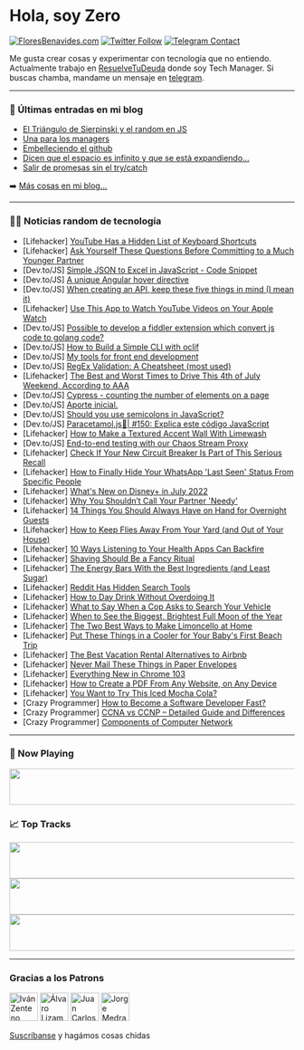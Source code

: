 # Hola, soy Zero

[![FloresBenavides.com](https://img.shields.io/website?down_message=oops&label=MiBlog&style=for-the-badge&up_message=online&url=https%3A%2F%2Ffloresbenavides.com)](https://floresbenavides.com) [![Twitter Follow](https://img.shields.io/twitter/follow/ZeroDragon?color=%231DA1F2&label=Follow&logo=twitter&logoColor=ffffff&style=for-the-badge)](https://twitter.com/zerodragon) [![Telegram Contact](https://img.shields.io/badge/escr%C3%ADbeme-ZeroDragon-%2326A5E4?style=for-the-badge&logo=telegram)](https://t.me/zerodragon)

Me gusta crear cosas y experimentar con tecnología que no entiendo.
Actualmente trabajo en [ResuelveTuDeuda](http://github.com/resuelve) donde soy Tech Manager.
Si buscas chamba, mandame un mensaje en [telegram](https://t.me/zerodragon).

---

### 📕 Últimas entradas en mi blog
<!-- BLOG-POST-LIST:START -->
- [El Triángulo de Sierpinski y el random en JS](https://floresbenavides.com/el-triangulo-de-sierpinski-y-el-random-en-js/)
- [Una para los managers](https://floresbenavides.com/una-para-los-managers/)
- [Embelleciendo el github](https://floresbenavides.com/embelleciendo-el-github/)
- [Dicen que el espacio es infinito y que se está expandiendo…](https://floresbenavides.com/dicen-que-el-espacio-es-infinito-y-que-se-esta-expandiendo/)
- [Salir de promesas sin el try/catch](https://floresbenavides.com/salir-de-promesas-sin-el-try-catch/)
<!-- BLOG-POST-LIST:END -->

➡️ [Más cosas en mi blog...](https://floresbenavides.com)

---

### 👨‍💻 Noticias random de tecnología
<!-- TECH-POSTS:START -->
- [Lifehacker] [YouTube Has a Hidden List of Keyboard Shortcuts](https://lifehacker.com/youtube-has-a-hidden-list-of-keyboard-shortcuts-1849093707)
- [Lifehacker] [Ask Yourself These Questions Before Committing to a Much Younger Partner](https://lifehacker.com/ask-yourself-these-questions-before-committing-to-a-muc-1849068844)
- [Dev.to/JS] [Simple JSON to Excel in JavaScript - Code Snippet](https://dev.to/costamatheus97/simple-json-to-excel-in-javascript-43p2)
- [Dev.to/JS] [A unique Angular hover directive](https://dev.to/anirbmuk/a-unique-angular-hover-directive-dk4)
- [Dev.to/JS] [When creating an API, keep these five things in mind &lpar;I mean it&rpar;](https://dev.to/sojinsamuel/when-creating-an-api-keep-these-five-things-in-mind-i-mean-it-4h2f)
- [Lifehacker] [Use This App to Watch YouTube Videos on Your Apple Watch](https://lifehacker.com/use-this-app-to-watch-youtube-videos-on-your-apple-watc-1849092759)
- [Dev.to/JS] [Possible to develop a fiddler extension which convert js code to golang code?](https://dev.to/zerobuilder/possible-to-develop-a-fiddler-extension-which-convert-js-code-to-golang-code-577h)
- [Dev.to/JS] [How to Build a Simple CLI with oclif](https://dev.to/alvinslee/how-to-build-a-simple-cli-with-oclif-2hjk)
- [Dev.to/JS] [My tools for front end development](https://dev.to/gaurbprajapati/my-tools-for-front-end-development-4mma)
- [Dev.to/JS] [RegEx Validation: A Cheatsheet &lpar;most used&rpar;](https://dev.to/webdeasy/regex-validation-a-cheatsheet-most-used-3mnh)
- [Lifehacker] [The Best and Worst Times to Drive This 4th of July Weekend, According to AAA](https://lifehacker.com/the-best-and-worst-times-to-drive-this-4th-of-july-week-1849092740)
- [Dev.to/JS] [Cypress - counting the number of elements on a page](https://dev.to/zainzzkk/cypress-counting-the-number-of-elements-on-a-page-aka)
- [Dev.to/JS] [Aporte inicial.](https://dev.to/fernandog494/aporte-inicial-1cii)
- [Dev.to/JS] [Should you use semicolons in JavaScript?](https://dev.to/nicozerpa/should-you-use-semicolons-in-javascript-4io8)
- [Dev.to/JS] [Paracetamol.js💊| #150: Explica este código JavaScript](https://dev.to/duxtech/paracetamoljs-150-explica-este-codigo-javascript-18a1)
- [Lifehacker] [How to Make a Textured Accent Wall With Limewash](https://lifehacker.com/how-to-make-a-textured-accent-wall-with-limewash-1849091886)
- [Dev.to/JS] [End-to-end testing with our Chaos Stream Proxy](https://dev.to/video/end-to-end-testing-with-our-chaos-stream-proxy-45cc)
- [Lifehacker] [Check If Your New Circuit Breaker Is Part of This Serious Recall](https://lifehacker.com/check-if-your-new-circuit-breaker-is-part-of-this-serio-1849092339)
- [Lifehacker] [How to Finally Hide Your WhatsApp &#39;Last Seen&#39; Status From Specific People](https://lifehacker.com/how-to-finally-hide-your-whatsapp-last-seen-status-from-1849092145)
- [Lifehacker] [What&#39;s New on Disney+ in July 2022](https://lifehacker.com/whats-new-on-disney-in-july-2022-1849092538)
- [Lifehacker] [Why You Shouldn’t Call Your Partner &#39;Needy&#39;](https://lifehacker.com/why-you-shouldn-t-call-your-partner-needy-1849076984)
- [Lifehacker] [14 Things You Should Always Have on Hand for Overnight Guests](https://lifehacker.com/14-things-you-should-always-have-on-hand-for-overnight-1849090450)
- [Lifehacker] [How to Keep Flies Away From Your Yard &lpar;and Out of Your House&rpar;](https://lifehacker.com/how-to-keep-flies-away-from-your-yard-and-out-of-your-1849091606)
- [Lifehacker] [10 Ways Listening to Your Health Apps Can Backfire](https://lifehacker.com/10-ways-listening-to-your-health-apps-can-backfire-1849090828)
- [Lifehacker] [Shaving Should Be a Fancy Ritual](https://lifehacker.com/shaving-should-be-a-fancy-ritual-1849090730)
- [Lifehacker] [The Energy Bars With the Best Ingredients &lpar;and Least Sugar&rpar;](https://lifehacker.com/the-energy-bars-with-the-best-ingredients-and-least-su-1849088219)
- [Lifehacker] [Reddit Has Hidden Search Tools](https://lifehacker.com/reddit-has-hidden-search-tools-1849089864)
- [Lifehacker] [How to Day Drink Without Overdoing It](https://lifehacker.com/how-to-day-drink-without-overdoing-it-1849090132)
- [Lifehacker] [What to Say When a Cop Asks to Search Your Vehicle](https://lifehacker.com/what-to-say-when-a-cop-asks-to-search-your-vehicle-1849090424)
- [Lifehacker] [When to See the Biggest, Brightest Full Moon of the Year](https://lifehacker.com/when-to-see-the-biggest-brightest-full-moon-of-the-yea-1849089660)
- [Lifehacker] [The Two Best Ways to Make Limoncello at Home](https://lifehacker.com/the-two-best-ways-to-make-limoncello-at-home-1849089119)
- [Lifehacker] [Put These Things in a Cooler for Your Baby&#39;s First Beach Trip](https://lifehacker.com/put-these-things-in-a-cooler-for-your-babys-first-beach-1849089429)
- [Lifehacker] [The Best Vacation Rental Alternatives to Airbnb](https://lifehacker.com/the-best-vacation-rental-alternatives-to-airbnb-1849088885)
- [Lifehacker] [Never Mail These Things in Paper Envelopes](https://lifehacker.com/never-mail-these-things-in-paper-envelopes-1849089269)
- [Lifehacker] [Everything New in Chrome 103](https://lifehacker.com/everything-new-in-chrome-103-1849088598)
- [Lifehacker] [How to Create a PDF From Any Website, on Any Device](https://lifehacker.com/how-to-create-a-pdf-from-any-website-on-any-device-1849087231)
- [Lifehacker] [You Want to Try This Iced Mocha Cola?](https://lifehacker.com/you-want-to-try-this-iced-mocha-cola-1849081053)
- [Crazy Programmer] [How to Become a Software Developer Fast?](https://www.thecrazyprogrammer.com/2022/06/how-to-become-a-software-developer-fast.html)
- [Crazy Programmer] [CCNA vs CCNP – Detailed Guide and Differences](https://www.thecrazyprogrammer.com/2022/06/ccna-vs-ccnp.html)
- [Crazy Programmer] [Components of Computer Network](https://www.thecrazyprogrammer.com/2022/06/components-of-computer-network.html)<!-- TECH-POSTS:END -->

---

### 🎵 Now Playing
<a href="https://spotify-now-playing-dun.vercel.app/now-playing?open"><img src="https://spotify-now-playing-dun.vercel.app/now-playing" width="540" height="64"></a>

### 📈 Top Tracks
<a href="https://spotify-now-playing-dun.vercel.app/top-tracks?i=1&open"><img src="https://spotify-now-playing-dun.vercel.app/top-tracks?i=1" width="540" height="64"></a>
<a href="https://spotify-now-playing-dun.vercel.app/top-tracks?i=2&open"><img src="https://spotify-now-playing-dun.vercel.app/top-tracks?i=2" width="540" height="64"></a>
<a href="https://spotify-now-playing-dun.vercel.app/top-tracks?i=3&open"><img src="https://spotify-now-playing-dun.vercel.app/top-tracks?i=3" width="540" height="64"></a>

---

### Gracias a los Patrons
[<img src="https://avatars.githubusercontent.com/u/243380?v=4" alt="Iván Zenteno" width="50px">](https://github.com/k001) [<img src="https://avatars.githubusercontent.com/u/19955639?v=4" alt="Álvaro Lizama" width="50px">](https://github.com/alvarolizama) [<img src="https://avatars.githubusercontent.com/u/2718753?v=4" alt="Juan Carlos Ruiz" width="50px">](https://github.com/JuanCrg90) [<img src="https://avatars.githubusercontent.com/u/37025?v=4" alt="Jorge Medrano" width="50px">](https://github.com/h1pp1e) 

[Suscríbanse](https://www.patreon.com/zerodragon) y hagámos cosas chidas
